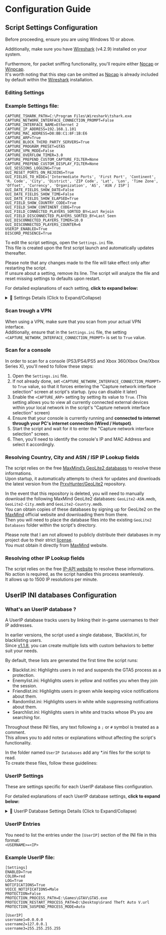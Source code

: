 # Configuration Guide

## Script Settings Configuration

Before proceeding, ensure you are using Windows 10 or above.

Additionally, make sure you have [Wireshark](https://www.wireshark.org/) (v4.2.9) installed on your system.

Furthermore, for packet sniffing functionality, you'll require either [Npcap](https://nmap.org/npcap/) or [Winpcap](https://www.winpcap.org/).  
It's worth noting that this step can be omitted as [Npcap](https://nmap.org/npcap/) is already included by default within the [Wireshark](https://www.wireshark.org/) installation.

### Editing Settings

### Example Settings file:
```
CAPTURE_TSHARK_PATH=C:\Program Files\Wireshark\tshark.exe
CAPTURE_NETWORK_INTERFACE_CONNECTION_PROMPT=False
CAPTURE_INTERFACE_NAME=Ethernet 2
CAPTURE_IP_ADDRESS=192.168.1.101
CAPTURE_MAC_ADDRESS=D8:BB:C1:8F:1B:E6
CAPTURE_ARP=True
CAPTURE_BLOCK_THIRD_PARTY_SERVERS=True
CAPTURE_PROGRAM_PRESET=GTA5
CAPTURE_VPN_MODE=False
CAPTURE_OVERFLOW_TIMER=3.0
CAPTURE_PREPEND_CUSTOM_CAPTURE_FILTER=None
CAPTURE_PREPEND_CUSTOM_DISPLAY_FILTER=None
GUI_SESSIONS_LOGGING=True
GUI_RESET_PORTS_ON_REJOINS=True
GUI_FIELDS_TO_HIDE=['Intermediate Ports', 'First Port', 'Continent', 'R. Code', 'City', 'District', 'ZIP Code', 'Lat', 'Lon', 'Time Zone', 'Offset', 'Currency', 'Organization', 'AS', 'ASN / ISP']
GUI_DATE_FIELDS_SHOW_DATE=False
GUI_DATE_FIELDS_SHOW_TIME=False
GUI_DATE_FIELDS_SHOW_ELAPSED=True
GUI_FIELD_SHOW_COUNTRY_CODE=True
GUI_FIELD_SHOW_CONTINENT_CODE=True
GUI_FIELD_CONNECTED_PLAYERS_SORTED_BY=Last Rejoin
GUI_FIELD_DISCONNECTED_PLAYERS_SORTED_BY=Last Seen
GUI_DISCONNECTED_PLAYERS_TIMER=10.0
GUI_DISCONNECTED_PLAYERS_COUNTER=6
USERIP_ENABLED=True
DISCORD_PRESENCE=True
```

To edit the script settings, open the `Settings.ini` file.  
This file is created upon the first script launch and automatically updates thereafter.

Please note that any changes made to the file will take effect only after restarting the script.  
If unsure about a setting, remove its line. The script will analyze the file and reset missing settings to defaults upon restart.

For detailed explanations of each setting, **click to expand below:**

<details>
<summary>📖 Settings Details (Click to Expand/Collapse)</summary>

* `<CAPTURE_TSHARK_PATH>`  
The full path to your "tshark.exe" executable.  
If not set, it will attempt to detect tshark from your Wireshark installation.

* `<CAPTURE_NETWORK_INTERFACE_CONNECTION_PROMPT>`  
Allows you to skip the network interface selection by automatically  
using the `<CAPTURE_INTERFACE_NAME>`, `<CAPTURE_IP_ADDRESS>` and `<CAPTURE_MAC_ADDRESS>` settings.

* `<CAPTURE_INTERFACE_NAME>`  
The network interface from which packets will be captured.

* `<CAPTURE_IP_ADDRESS>`  
The IP address of a network interface on your computer from which packets will be captured.  
If the `<CAPTURE_ARP>` setting is enabled, it can be from any device on your home network.
Valid example value: "x.x.x.x"

* `<CAPTURE_MAC_ADDRESS>`  
The MAC address of a network interface on your computer from which packets will be captured.  
If the `<CAPTURE_ARP>` setting is enabled, it can be from any device on your home network.  
Valid example value: "xx:xx:xx:xx:xx:xx" or "xx-xx-xx-xx-xx-xx"

* `<CAPTURE_ARP>`  
Allows you to capture from devices located outside your computer but within your home network, such as gaming consoles.

* `<CAPTURE_BLOCK_THIRD_PARTY_SERVERS>`  
Determine if you want or not to block the annoying IP ranges from servers that shouldn't be detected.

* `<CAPTURE_PROGRAM_PRESET>`  
A program preset that will help capturing the right packets for your program.  
Supported program presets are only "GTA5" and "Minecraft".  
Note that Minecraft only supports Bedrock Edition.  
Please also note that Minecraft have only been tested on PCs.  
I do not have information regarding it's functionality on consoles.

* `<CAPTURE_VPN_MODE>`  
Setting this to False will add filters to exclude unrelated IPs from the output.  
However, if you are scanning trough a VPN `<CAPTURE_INTERFACE_NAME>`, you have to set it to True.

* `<CAPTURE_OVERFLOW_TIMER>`  
This timer represents the duration between the timestamp of a captured packet and the current time.  
When this timer is reached, the tshark process will be restarted.  
Valid values include any number greater than or equal to 3.

* `<CAPTURE_PREPEND_CUSTOM_CAPTURE_FILTER>`  
**For advanced users**; Allows you to specify a custom Tshark capture filter, which will be prepended to the filter used in the script.  
Learn more: [Wireshark Capture Filters](https://wiki.wireshark.org/CaptureFilters) / [Tshark Capture Filters](https://tshark.dev/capture/capture_filters/)

* `<CAPTURE_PREPEND_CUSTOM_DISPLAY_FILTER>`  
**For advanced users**; Allows you to specify a custom Tshark display filter, which will be prepended to the filter used in the script.  
Learn more: [Wireshark Display Filters](https://wiki.wireshark.org/DisplayFilters) / [Tshark Display Filters](https://tshark.dev/analyze/packet_hunting/packet_hunting/)

* `<GUI_SESSIONS_LOGGING>`  
Determine if you want to log the gui session's output to the "Sessions Logging" folder.  
It is synced with the gui tables output and contains all fields.

* `<GUI_RESET_PORTS_ON_REJOINS>`  
When a player rejoins, clear their previously detected ports list.

* `<GUI_FIELDS_TO_HIDE>`  
Specifies a list of fields you wish to hide from the output.  
It can only hides field names that are not essential to the script's functionality.  
Valid values include any of the following field names:
["Last Port", "Intermediate Ports", "First Port", "Continent", "Country", "Region", "R. Code", "City", "District", "ZIP Code", "Lat", "Lon", "Time Zone", "Offset", "Currency", "Organization", "ISP", "ASN / ISP", "AS", "ASN", "Mobile", "VPN", "Hosting"]

* `<GUI_DATE_FIELDS_SHOW_ELAPSED_TIME>`  
Shows or not the elapsed time from which a player has been captured in "First Seen", "Last Rejoin" and "Last Seen" fields.

* `<GUI_DATE_FIELDS_SHOW_DATE>`  
Shows or not the date from which a player has been captured in "First Seen", "Last Rejoin" and "Last Seen" fields.

* `<GUI_FIELD_SHOW_CONTINENT_CODE>`  
Specify whether to display the continent's ISO 2-letter code in parentheses next to the continent name.

* `<GUI_FIELD_SHOW_COUNTRY_CODE>`  
Specify whether to display the country's ISO 2-letter code in parentheses next to the country name.

* `<GUI_FIELD_CONNECTED_PLAYERS_SORTED_BY>`  
Specifies the fields from the connected players by which you want the output data to be sorted.  
Valid values include any field names. For example: Last Rejoin

* `<GUI_FIELD_DISCONNECTED_PLAYERS_SORTED_BY>`  
Specifies the fields from the disconnected players by which you want the output data to be sorted.  
Valid values include any field names. For example: Last Seen

* `<GUI_DISCONNECTED_PLAYERS_TIMER>`  
The duration after which a player will be moved as disconnected on the console if no packets are received within this time.  
Valid values include any number greater than or equal to 3.

* `<USERIP_ENABLED>`  
Determine if you want or not to enable detections from the UserIP databases.

* `<DISCORD_PRESENCE>`  
Determine if you want or not to enable Discord presence.

</details>

### Scan trough a VPN

When using a VPN, make sure that you scan from your actual VPN interface.  
Additionally, ensure that in the `Settings.ini` file, the setting `<CAPTURE_NETWORK_INTERFACE_CONNECTION_PROMPT>` is set to `True` value.

### Scan for a console

In order to scan for a console (PS3/PS4/PS5 and Xbox 360/Xbox One/Xbox Series X), you'll need to follow these steps:

1. Open the `Settings.ini` file.
2. If not already done, set `<CAPTURE_NETWORK_INTERFACE_CONNECTION_PROMPT>` to `True` value, so that it forces entering the "Capture network interface selection" screen at script's startup. (you can disable it later)
3. Enable the `<CAPTURE_ARP>` setting by setting its value to `True`. (This setting allows you to view all currently connected external devices within your local network in the script's "Capture network interface selection" screen)
4. Ensure that your console is currently running and **connected to internet through your PC's internet connection (Wired / Hotspot)**.
5. Start the script and wait for it to enter the "Capture network interface selection" screen.
6. Then, you'll need to identify the console's IP and MAC Address and select it accordingly.

### Resolving Country, City and ASN / ISP IP Lookup fields

The script relies on the free [MaxMind’s GeoLite2 databases](https://dev.maxmind.com/geoip/geolite2-free-geolocation-data) to resolve these informations.  
Upon startup, it automatically attempts to check for updates and downloads the latest version from the [PrxyHunter/GeoLite2](https://github.com/PrxyHunter/GeoLite2) repository.

In the event that this repository is deleted, you will need to manually download the following MaxMind GeoLite2 databases: `GeoLite2-ASN.mmdb`, `GeoLite2-City.mmdb` and `GeoLite2-Country.mmdb`.  
You can obtain copies of these databases by signing up for GeoLite2 on the [MaxMind](https://www.maxmind.com/) official website and downloading them from there.  
Then you will need to place the database files into the existing `GeoLite2 Databases` folder within the script's directory.

Please note that I am not allowed to publicly distribute their databases in my project due to their strict [license](https://www.maxmind.com/en/site-license-overview).  
You must obtain it directly from [MaxMind](https://www.maxmind.com/) website.

### Resolving other IP Lookup fields

The script relies on the free [IP-API website](https://ip-api.com/) to resolve these informations.  
No action is required, as the script handles this process seamlessly.  
It allows up to 1500 IP resolutions per minute.

## UserIP INI databases Configuration

### What's an UserIP database ?

A UserIP database tracks users by linking their in-game usernames to their IP addresses.

In earlier versions, the script used a single database, `Blacklist.ini, for blacklisting users.  
Since [v1.1.8](https://github.com/BUZZARDGTA/Session-Sniffer/releases/tag/v1.1.8), you can create multiple lists with custom behaviors to better suit your needs.

By default, these lists are generated the first time the script runs:

* Blacklist.ini: Highlights users in red and suspends the GTA5 process as a protection.
* Enemylist.ini: Highlights users in yellow and notifies you when they join the session.
* Friendlist.ini: Highlights users in green while keeping voice notifications about them.
* Randomlist.ini: Highlights users in white while suppressing notifications about them.
* Searchlist.ini: Highlights users in white and tracks whose IPs you are searching for.

Throughout these INI files, any text following a `;` or `#` symbol is treated as a comment.  
This allows you to add notes or explanations without affecting the script's functionality.

In the folder named `UserIP Databases` add any *.ini files for the script to read.  
To create these files, follow these guidelines:

### UserIP Settings

These are settings specific for each UserIP database files configuration.

For detailed explanations of each UserIP database settings, **click to expand below:**

<details>
<summary>📖 UserIP Database Settings Details (Click to Expand/Collapse)</summary>

* `<ENABLED>`  
Determine if you want or not to enable this UserIP database.

* `<COLOR>`  
Determine which color will be applied on the script's output for these users.
Valid values are either one of the following colors:  
[https://doc.qt.io/qtforpython-5/PySide2/QtGui/QColorConstants.html#svg-colors](https://doc.qt.io/qtforpython-5/PySide2/QtGui/QColorConstants.html#svg-colors)

* `<NOTIFICATIONS>`  
Determine if you want or not to display a notification when a user is detected.

* `<VOICE_NOTIFICATIONS>`  
This setting determines the voice that will play when a user is detected or when they disconnect.  
Valid values are either `Male` or `Female`.  
Set it to `False` to disable this setting.

* `<LOG>`  
Determine if you want or not to log the user in the UserIP logging file.

* `<PROTECTION>`  
Determine if you want or not a protection when a user is found.  
Valid values include any of the following protections:  
`Suspend_Process`, `Exit_Process`, `Restart_Process`, `Shutdown_PC`, `Restart_PC`  
Set it to `False` value to disable this setting.

* `<PROTECTION_PROCESS_PATH>`  
The file path of the process that will be used for the `<PROTECTION>` setting.  
Please note that UWP apps are not supported.

* `<PROTECTION_RESTART_PROCESS_PATH>`  
The file path of the process that will be started when  
the `<PROTECTION>` setting is set to the `Restart_Process` value.  
Please note that UWP apps are not supported.

* `<PROTECTION_SUSPEND_PROCESS_MODE>`  
Specifies the duration (in seconds) for which the `<PROTECTION_PROCESS_PATH>` process will be suspended when `<PROTECTION>` is set to `Suspend_Process`.  
    * Floating-point number: Specify a duration in seconds (e.g., 2.5 for 2.5 seconds).  
    * `Auto`: Keep the process suspended as long as the IP is detected in the session.  
    * `Manual`: Suspend the process indefinitely until the user manually resumes it.

</details>

### UserIP Entries

You need to list the entries under the `[UserIP]` section of the INI file in this format:  
`<USERNAME>=<IP>`

### Example UserIP file:
```
[Settings]
ENABLED=True
COLOR=red
LOG=True
NOTIFICATIONS=True
VOICE_NOTIFICATIONS=Male
PROTECTION=False
PROTECTION_PROCESS_PATH=E:\Games\GTAV\GTA5.exe
PROTECTION_RESTART_PROCESS_PATH=D:\Desktop\Grand Theft Auto V.url
PROTECTION_SUSPEND_PROCESS_MODE=Auto

[UserIP]
username1=0.0.0.0
username2=127.0.0.1
username3=255.255.255.255
```
